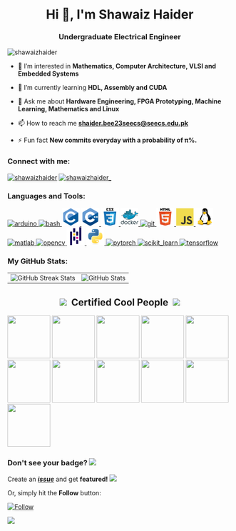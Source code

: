 <h1 align="center">Hi 👋, I'm Shawaiz Haider</h1>
<h3 align="center">Undergraduate Electrical Engineer</h3>

<p align="left"> <img src="https://komarev.com/ghpvc/?username=shawaizhaider&label=Profile%20views&color=0e75b6&style=flat" alt="shawaizhaider" /> </p>

- 👀 I’m interested in **Mathematics, Computer Architecture, VLSI and Embedded Systems**

- 🌱 I’m currently learning **HDL, Assembly and CUDA**

- 💬 Ask me about **Hardware Engineering, FPGA Prototyping, Machine Learning, Mathematics and Linux**

- 📫 How to reach me **shaider.bee23seecs@seecs.edu.pk**

- ⚡ Fun fact **New commits everyday with a probability of π%.**

<h3 align="left">Connect with me:</h3>
<p align="left">
<a href="https://linkedin.com/in/shawaizhaider" target="blank"><img align="center" src="https://raw.githubusercontent.com/rahuldkjain/github-profile-readme-generator/master/src/images/icons/Social/linked-in-alt.svg" alt="shawaizhaider" height="30" width="40" /></a>
<a href="https://instagram.com/shawaizhaider_" target="blank"><img align="center" src="https://raw.githubusercontent.com/rahuldkjain/github-profile-readme-generator/master/src/images/icons/Social/instagram.svg" alt="shawaizhaider_" height="30" width="40" /></a>
</p>

<h3 align="left">Languages and Tools:</h3>
<p align="left"> <a href="https://www.arduino.cc/" target="_blank" rel="noreferrer"> <img src="https://cdn.worldvectorlogo.com/logos/arduino-1.svg" alt="arduino" width="40" height="40"/> </a> <a href="https://www.gnu.org/software/bash/" target="_blank" rel="noreferrer"> <img src="https://www.vectorlogo.zone/logos/gnu_bash/gnu_bash-icon.svg" alt="bash" width="40" height="40"/> </a> <a href="https://www.cprogramming.com/" target="_blank" rel="noreferrer"> <img src="https://raw.githubusercontent.com/devicons/devicon/master/icons/c/c-original.svg" alt="c" width="40" height="40"/> </a> <a href="https://www.w3schools.com/cpp/" target="_blank" rel="noreferrer"> <img src="https://raw.githubusercontent.com/devicons/devicon/master/icons/cplusplus/cplusplus-original.svg" alt="cplusplus" width="40" height="40"/> </a> <a href="https://www.w3schools.com/css/" target="_blank" rel="noreferrer"> <img src="https://raw.githubusercontent.com/devicons/devicon/master/icons/css3/css3-original-wordmark.svg" alt="css3" width="40" height="40"/> </a> <a href="https://www.docker.com/" target="_blank" rel="noreferrer"> <img src="https://raw.githubusercontent.com/devicons/devicon/master/icons/docker/docker-original-wordmark.svg" alt="docker" width="40" height="40"/> </a> <a href="https://git-scm.com/" target="_blank" rel="noreferrer"> <img src="https://www.vectorlogo.zone/logos/git-scm/git-scm-icon.svg" alt="git" width="40" height="40"/> </a> <a href="https://www.w3.org/html/" target="_blank" rel="noreferrer"> <img src="https://raw.githubusercontent.com/devicons/devicon/master/icons/html5/html5-original-wordmark.svg" alt="html5" width="40" height="40"/> </a> <a href="https://developer.mozilla.org/en-US/docs/Web/JavaScript" target="_blank" rel="noreferrer"> <img src="https://raw.githubusercontent.com/devicons/devicon/master/icons/javascript/javascript-original.svg" alt="javascript" width="40" height="40"/> </a> <a href="https://www.linux.org/" target="_blank" rel="noreferrer"> <img src="https://raw.githubusercontent.com/devicons/devicon/master/icons/linux/linux-original.svg" alt="linux" width="40" height="40"/> </a> <a href="https://www.mathworks.com/" target="_blank" rel="noreferrer"> <img src="https://upload.wikimedia.org/wikipedia/commons/2/21/Matlab_Logo.png" alt="matlab" width="40" height="40"/> </a> <a href="https://opencv.org/" target="_blank" rel="noreferrer"> <img src="https://www.vectorlogo.zone/logos/opencv/opencv-icon.svg" alt="opencv" width="40" height="40"/> </a> <a href="https://pandas.pydata.org/" target="_blank" rel="noreferrer"> <img src="https://raw.githubusercontent.com/devicons/devicon/2ae2a900d2f041da66e950e4d48052658d850630/icons/pandas/pandas-original.svg" alt="pandas" width="40" height="40"/> </a> <a href="https://www.python.org" target="_blank" rel="noreferrer"> <img src="https://raw.githubusercontent.com/devicons/devicon/master/icons/python/python-original.svg" alt="python" width="40" height="40"/> </a> <a href="https://pytorch.org/" target="_blank" rel="noreferrer"> <img src="https://www.vectorlogo.zone/logos/pytorch/pytorch-icon.svg" alt="pytorch" width="40" height="40"/> </a> <a href="https://scikit-learn.org/" target="_blank" rel="noreferrer"> <img src="https://upload.wikimedia.org/wikipedia/commons/0/05/Scikit_learn_logo_small.svg" alt="scikit_learn" width="40" height="40"/> </a> <a href="https://www.tensorflow.org" target="_blank" rel="noreferrer"> <img src="https://www.vectorlogo.zone/logos/tensorflow/tensorflow-icon.svg" alt="tensorflow" width="40" height="40"/> </a> </p>
<h3 align="left">My GitHub Stats:</h3>

<table>
  <tr>
    <td><img src="https://streak-stats.demolab.com/?user=shawaizhaider&theme=gruvbox" alt="GitHub Streak Stats"/></td>
    <td><img src="https://github-readme-stats.vercel.app/api?username=shawaizhaider&theme=gruvbox&show_icons=true&hide_border=false&count_private=true" alt="GitHub Stats" /></td>
  </tr>
</table>


<h2 align="center">
 <img src="https://media.giphy.com/media/ObNTw8Uzwy6KQ/giphy.gif" width="30px">&nbsp; Certified Cool People &nbsp;<img src="https://media.giphy.com/media/ObNTw8Uzwy6KQ/giphy.gif" width="30px">
</h2>

<p align="left">
    <a target="_blank" rel="noopener" href="https://github.com/NoumanAmir657"><img src="https://avatars.githubusercontent.com/NoumanAmir657?s=96" width="96px" height="96px" /></a>
    <a target="_blank" rel="noopener" href="https://github.com/Akbar-0"><img src="https://avatars.githubusercontent.com/Akbar-0?s=96" width="96px" height="96px" /></a>
    <a target="_blank" rel="noopener" href="https://github.com/SparkDrago05"><img src="https://avatars.githubusercontent.com/SparkDrago05?s=96" width="96px" height="96px" /></a>
    <a target="_blank" rel="noopener" href="https://github.com/a-ayesh"><img src="https://avatars.githubusercontent.com/a-ayesh?s=96" width="96px" height="96px" /></a>
    <a target="_blank" rel="noopener" href="https://github.com/Vomicine"><img src="https://avatars.githubusercontent.com/Vomicine?s=96" width="96px" height="96px" /></a>
   <a target="_blank" rel="noopener" href="https://github.com/MUNEEB68"><img src="https://avatars.githubusercontent.com/MUNEEB68?s=96" width="96px" height="96px" /></a>
  <a target="_blank" rel="noopener" href="https://github.com/BurhanCantCode"><img src="https://avatars.githubusercontent.com/BurhanCantCode?s=96" width="96px" height="96px" /></a>
    <a target="_blank" rel="noopener" href="https://github.com/ChuzaWick420"><img src="https://avatars.githubusercontent.com/ChuzaWick420?s=96" width="96px" height="96px" /></a>
  <a target="_blank" rel="noopener" href="https://github.com/Sannan-sh"><img src="https://avatars.githubusercontent.com/Sannan-sh?s=96" width="96px" height="96px" /></a>
  <a target="_blank" rel="noopener" href="https://github.com/Ahsan-125"><img src="https://avatars.githubusercontent.com/Ahsan-125?s=96" width="96px" height="96px" /></a>
    <a target="_blank" rel="noopener" href="https://github.com/Ahsan-125"><img src="https://avatars.githubusercontent.com/hamza-56tomato?s=96" width="96px" height="96px" /></a>
</p>



<h3>
 Don't see your badge?  <img src="https://media.giphy.com/media/xUPGcpMkPDfVUbZg52/giphy.gif" width="60px">

</h3>

 Create an [_**issue**_](https://github.com/shawaizhaider/Visitors/issues/new?title=Add+My+Name&body=Just+push+'Submit+new+issue'.+You+don't+need+to+do+anything+else.+Wait+to+see+live+updated.) and get **featured!**  <img src="https://media.giphy.com/media/6d7r0dwU2J91guI7x2/giphy.gif" width="60px">

Or, simply hit the **Follow** button:



[![Follow](https://img.shields.io/github/followers/shawaizhaider?label=Follow&style=social)](https://github.com/shawaizhaider)

<img src="https://user-images.githubusercontent.com/73097560/115834477-dbab4500-a447-11eb-908a-139a6edaec5c.gif">

<!---
shawaizhaider/shawaizhaider is a ✨ special ✨ repository because its `README.md` (this file) appears on your GitHub profile.
You can click the Preview link to take a look at your changes.
--->
